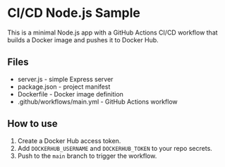 # CI/CD Node.js Sample

This is a minimal Node.js app with a GitHub Actions CI/CD workflow that builds a Docker image and pushes it to Docker Hub.

## Files
- server.js - simple Express server
- package.json - project manifest
- Dockerfile - Docker image definition
- .github/workflows/main.yml - GitHub Actions workflow

## How to use
1. Create a Docker Hub access token.
2. Add `DOCKERHUB_USERNAME` and `DOCKERHUB_TOKEN` to your repo secrets.
3. Push to the `main` branch to trigger the workflow.
